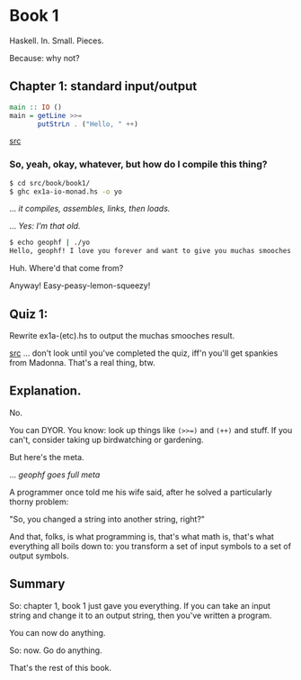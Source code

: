 # Book 1

Haskell.
In.
Small.
Pieces.

Because: why not?

## Chapter 1: standard input/output


```Haskell
main :: IO ()
main = getLine >>= 
       putStrLn . ("Hello, " ++)
```

[src](/src/book/book1/ex1a-io-monad.hs)

### So, yeah, okay, whatever, but how do I compile this thing?

```bash
$ cd src/book/book1/
$ ghc ex1a-io-monad.hs -o yo
```

... *it compiles, assembles, links, then loads.*

... *Yes: I'm that old.*

```bash
$ echo geophf | ./yo
Hello, geophf! I love you forever and want to give you muchas smooches!
```

Huh. Where'd that come from?

Anyway! Easy-peasy-lemon-squeezy!

## Quiz 1:

Rewrite ex1a-(etc).hs to output the muchas smooches result.

[src](/src/book/book1/quizzy1-muchas-smooches.hs) ... don't look until you've 
completed the quiz, iff'n you'll get spankies from Madonna. That's a real thing,
btw.

## Explanation.

No.

You can DYOR. You know: look up things like `(>>=)` and `(++)` and stuff. If
you can't, consider taking up birdwatching or gardening.

But here's the meta.

... *geophf goes full meta*

A programmer once told me his wife said, after he solved a particularly thorny
problem:

"So, you changed a string into another string, right?"

And that, folks, is what programming is, that's what math is, that's what
everything all boils down to: you transform a set of input symbols to a set
of output symbols.

## Summary

So: chapter 1, book 1 just gave you everything. If you can take an input string
and change it to an output string, then you've written a program.

You can now do anything.

So: now. Go do anything.

That's the rest of this book.
